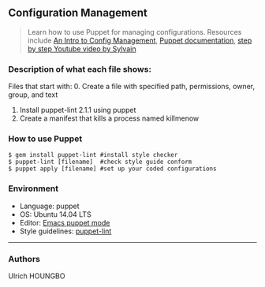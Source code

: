 ## Configuration Management
> Learn how to use Puppet for managing configurations. Resources include
> [An Intro to Config Management](https://www.digitalocean.com/community/tutorials/an-introduction-to-configuration-management),
> [Puppet documentation](https://docs.puppet.com/puppet/3.5/type.html#file),
> [step by step Youtube video by Sylvain](https://www.youtube.com/watch?v=xmzbbe5bxrQ)

### Description of what each file shows:
Files that start with:
0. Create a file with specified path, permissions, owner, group, and text
1. Install puppet-lint 2.1.1 using puppet
2. Create a manifest that kills a process named killmenow

### How to use Puppet
```
$ gem install puppet-lint #install style checker
$ puppet-lint [filename]  #check style guide conform
$ puppet apply [filename] #set up your coded configurations
```

### Environment
* Language: puppet
* OS: Ubuntu 14.04 LTS
* Editor: [Emacs puppet mode](https://github.com/voxpupuli/puppet-mode)
* Style guidelines: [puppet-lint](http://puppet-lint.com/)
---
### Authors
Ulrich HOUNGBO
